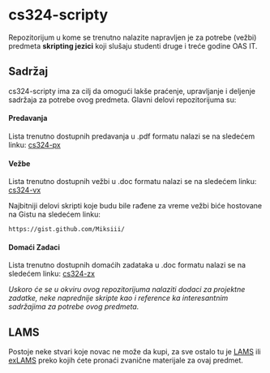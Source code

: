 cs324-scripty
=====

Repozitorijum u kome se trenutno nalazite napravljen je za potrebe (vežbi) predmeta
<b>skripting jezici</b> koji slušaju studenti druge i treće godine OAS IT.

<h2>Sadržaj</h2>

cs324-scripty ima za cilj da omogući lakše praćenje, upravljanje i deljenje sadržaja
za potrebe ovog predmeta. Glavni delovi repozitorijuma su:

<h4>Predavanja</h4>

Lista trenutno dostupnih predavanja u .pdf formatu nalazi se na sledećem linku: [cs324-px](https://github.com/Miksiii/cs324-scripty/tree/master/Predavanja)

<h4>Vežbe</h4>

Lista trenutno dostupnih vežbi u .doc formatu nalazi se na sledećem linku: [cs324-vx](https://github.com/Miksiii/cs324-scripty/tree/master/Vežbe)

Najbitniji delovi skripti koje budu bile rađene za vreme vežbi biće hostovane na Gistu na sledećem linku: <br/>

`https://gist.github.com/Miksiii/`


<h4>Domaći Zadaci</h4>

Lista trenutno dostupnih domaćih zadataka u .doc formatu nalazi se na sledećem linku: [cs324-zx](https://github.com/Miksiii/cs324-scripty/tree/master/Doma%C4%87i%20Zadaci) 

<i>Uskoro će se u okviru ovog repozitorijuma nalaziti dodaci 
za projektne zadatke, neke naprednije skripte kao i reference ka interesantnim sadržajima
za potrebe ovog predmeta.</i>


<h2>LAMS</h2>

Postoje neke stvari koje novac ne može da kupi, za sve ostalo tu je [LAMS](http://lams.metropolitan.ac.rs:8080/lams/index.do) ili [exLAMS](http://exlms.metropolitan.ac.rs:8080/lams/index.do) preko kojih ćete pronaći zvanične materijale za ovaj predmet. 




